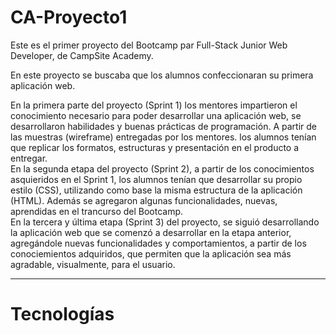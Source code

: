# CA-Proyecto1
Este es el primer proyecto del Bootcamp par Full-Stack Junior Web Developer, de CampSite Academy.

En este proyecto se buscaba que los alumnos confeccionaran su primera aplicación web.

En la primera parte del proyecto (Sprint 1) los mentores impartieron el conocimiento necesario para poder desarrollar una 
aplicación web, se desarrollaron habilidades y buenas prácticas de programación. A partir de las muestras (wireframe) entregadas por los mentores. los alumnos tenían que replicar los formatos, estructuras y presentación en el producto a entregar. <br />
En la segunda etapa del proyecto (Sprint 2), a partir de los conocimientos asquieridos en el Sprint 1, los alumnos tenían que
desarrollar su propio estilo (CSS), utilizando como base la misma estructura de la aplicación (HTML). Además se agregaron algunas funcionalidades, nuevas, aprendidas en el trancurso del Bootcamp. <br />
En la tercera y última etapa (Sprint 3) del proyecto, se siguió desarrollando la aplicación web que se comenzó a desarrollar en la etapa anterior, agregándole nuevas funcionalidades y comportamientos, a partir de los conociemientos adquiridos, que permiten que la aplicación sea más agradable, visualmente, para el usuario.
***
# Tecnologías 
